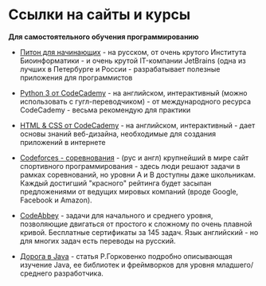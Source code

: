 # Ссылки на сайты и курсы

**Для самостоятельного обучения программированию**

- [Питон для начинающих](https://stepik.org/course/67/) - на русском, от очень крутого Института Биоинформатики - и очень крутой IT-компании JetBrains (одна из лучших в Петербурге и России - разрабатывает полезные приложения для программистов

- [Python 3 от CodeCademy](https://www.codecademy.com/learn/learn-python-3) - на английском, интерактивный (можно использовать с гугл-переводчиком) - от международного ресурса CodeCademy - весьма рекомендую для практики

- [HTML & CSS от CodeCademy](https://www.codecademy.com/catalog/language/html-css) - на английском, интерактивный - дает основы
знаний веб-дизайна, необходимые для создания приложений в интернете

- [Codeforces - соревнования](http://codeforces.com/?locale=ru) - (рус и англ) крупнейший в мире сайт спортивного программирования - здесь люди решают задачи в рамках соревнований, но уровни A и B доступны даже школьникам. Каждый достигший "красного" рейтинга будет засыпан предложениями от ведущих мировых компаний (вроде Google, Facebook и Amazon).

- [CodeAbbey](https://www.codeabbey.com) - задачи для начального и среднего уровня, позволяющие двигаться от простого к сложному по очень плавной кривой. Бесплатные сертификаты за 145 задач. Язык английский - но для многих задач есть переводы на русский.

- [Дорога в Java](https://habr.com/ru/company/dataart/blog/234003/) - статья Р.Горковенко подробно описывающая изучение Java,
ее библиотек и фреймворков для уровня младшего/среднего разработчика.
